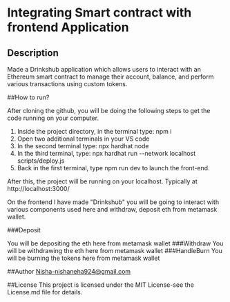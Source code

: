# Integrating Smart contract with frontend Application

## Description

Made a Drinkshub application which allows users to interact with an Ethereum smart contract to manage their account, balance, and perform various transactions using custom tokens. 

##How to run?

After cloning the github, you will be doing the following steps to get the code running on your computer.

1. Inside the project directory, in the terminal type: npm i
2. Open two additional terminals in your VS code
3. In the second terminal type: npx hardhat node
4. In the third terminal, type: npx hardhat run --network localhost scripts/deploy.js
5. Back in the first terminal, type npm run dev to launch the front-end.

After this, the project will be running on your localhost. 
Typically at http://localhost:3000/

On the frontend I have made "Drinkshub" you will be going to interact with various components used here and withdraw, deposit eth from metamask wallet.

###Deposit

You will be depositing the eth here from metamask wallet
###Withdraw
You will be withdrawing the eth here from metamask wallet
###HandleBurn
You will be burning the tokens here from metamask wallet

##Author
Nisha-nishaneha924@gmail.com

##License
This project is licensed under the MIT License-see the License.md file for details.



